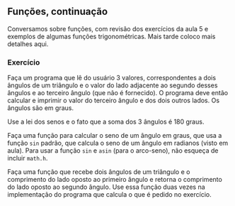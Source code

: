 ## Funções, continuação

Conversamos sobre funções, com revisão dos exercícios da aula 5 e exemplos de algumas funções trigonométricas.
Mais tarde coloco mais detalhes aqui.

### Exercício

Faça um programa que lê do usuário 3 valores, correspondentes a dois ângulos de um triângulo e o valor do lado adjacente ao segundo desses ângulos e ao terceiro ângulo (que não é fornecido).
O programa deve então calcular e imprimir o valor do terceiro ângulo e dos dois outros lados.
Os ângulos são em graus.

Use a lei dos senos e o fato que a soma dos 3 ângulos é 180 graus.

Faça uma função para calcular o seno de um ângulo em graus, que usa a função `sin` padrão, que calcula o seno de um ângulo em radianos (visto em aula). Para usar a função `sin` e `asin` (para o arco-seno), não esqueça de incluir `math.h`.

Faça uma função que recebe dois ângulos de um triângulo e o comprimento do lado oposto ao primeiro ângulo e retorna o comprimento do lado oposto ao segundo ângulo. Use essa função duas vezes na implementação do programa que calcula o que é pedido no exercício.
